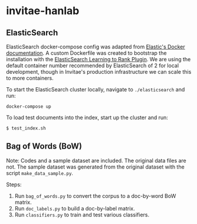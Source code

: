 # invitae-hanlab

## ElasticSearch

ElasticSearch docker-compose config was adapted from [Elastic's Docker documentation](https://www.elastic.co/guide/en/elasticsearch/reference/6.3/docker.html).
A custom Dockerfile was created to bootstrap the installation with the [ElasticSearch Learning to Rank Plugin](https://elasticsearch-learning-to-rank.readthedocs.io/en/latest/).
We are using the default container number recommended by ElasticSearch of 2 for local development, though in Invitae's production
infrastructure we can scale this to more containers.

To start the ElasticSearch cluster locally, navigate to `./elasticsearch` and run:

```
docker-compose up
```

To load test documents into the index, start up the cluster and run:

```
$ test_index.sh
```

## Bag of Words (BoW)

Note: Codes and a sample dataset are included. The original data files are not. The sample dataset was generated from the original dataset with the script `make_data_sample.py`.

Steps:

1. Run `bag_of_words.py` to convert the corpus to a doc-by-word BoW matrix.
2. Run `doc_labels.py` to build a doc-by-label matrix.
3. Run `classifiers.py` to train and test various classifiers.

